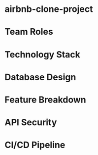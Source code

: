 # airbnb-clone-project

# Team Roles

# Technology Stack

# Database Design

# Feature Breakdown

# API Security

# CI/CD Pipeline
